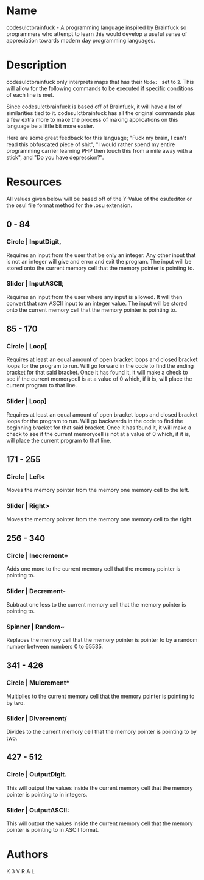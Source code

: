 # Name

codesu!ctbrainfuck - A programming language inspired by Brainfuck so programmers who attempt to learn this would develop a useful sense of appreciation towards modern day programming languages.

# Description

codesu!ctbrainfuck only interprets maps that has their `Mode: ` set to `2`. This will allow for the following commands to be executed if specific conditions of each line is met.

Since codesu!ctbrainfuck is based off of Brainfuck, it will have a lot of similarities tied to it. codesu!ctbrainfuck has all the original commands plus a few extra more to make the process of making applications on this language be a little bit more easier.

Here are some great feedback for this language; "Fuck my brain, I can't read this obfuscated piece of shit", "I would rather spend my entire programming carrier learning PHP then touch this from a mile away with a stick", and "Do you have depression?".

# Resources

All values given below will be based off of the Y-Value of the osu!editor or the osu! file format method for the .osu extension.

## 0 - 84

### Circle | InputDigit,

Requires an input from the user that be only an integer. Any other input that is not an integer will give and error and exit the program. The input will be stored onto the current memory cell that the memory pointer is pointing to.

### Slider | InputASCII;

Requires an input from the user where any input is allowed. It will then convert that raw ASCII input to an integer value. The input will be stored onto the current memory cell that the memory pointer is pointing to.

## 85 - 170

### Circle | Loop[

Requires at least an equal amount of open bracket loops and closed bracket loops for the program to run. Will go forward in the code to find the ending bracket for that said bracket. Once it has found it, it will make a check to see if the current memorycell is at a value of 0 which, if it is, will place the current program to that line.

### Slider | Loop]

Requires at least an equal amount of open bracket loops and closed bracket loops for the program to run. Will go backwards in the code to find the beginning bracket for that said bracket. Once it has found it, it will make a check to see if the current memorycell is not at a value of 0 which, if it is, will place the current program to that line.

## 171 - 255

### Circle | Left<

Moves the memory pointer from the memory one memory cell to the left.

### Slider | Right>

Moves the memory pointer from the memory one memory cell to the right. 

## 256 - 340

### Circle | Inecrement+

Adds one more to the current memory cell that the memory pointer is pointing to.

### Slider | Decrement-

Subtract one less to the current memory cell that the memory pointer is pointing to.

### Spinner | Random~

Replaces the memory cell that the memory pointer is pointer to by a random number between numbers 0 to 65535.

## 341 - 426

### Circle | Mulcrement*

Multiplies to the current memory cell that the memory pointer is pointing to by two.

### Slider | Divcrement/

Divides to the current memory cell that the memory pointer is pointing to by two.

## 427 - 512

### Circle | OutputDigit.

This will output the values inside the current memory cell that the memory pointer is pointing to in integers.

### Slider | OutputASCII:

This will output the values inside the current memory cell that the memory pointer is pointing to in ASCII format.

# Authors

K 3 V R A L